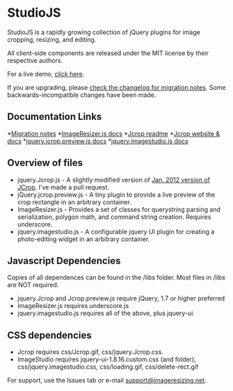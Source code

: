 # StudioJS

StudioJS is a rapidly growing collection of jQuery plugins for image cropping, resizing, and editing. 

All client-side components are released under the MIT license by their respective authors.

For a live demo,  [click here](http://studio.imageresizing.net/studio.html).

If you are upgrading, please [check the changelog for migration notes](https://github.com/nathanaeljones/studiojs/blob/master/changelog.md). Some backwards-incompatible changes have been made.

## Documentation Links

*[Migration notes](https://github.com/nathanaeljones/studiojs/blob/master/changelog.md)
*[ImageResizer.js docs](https://github.com/nathanaeljones/studiojs/blob/master/imageresizer.md)
*[Jcrop readme](https://github.com/tapmodo/Jcrop)
*[Jcrop website & docs](http://deepliquid.com/content/Jcrop.html)
*[jquery.jcrop.preview.js docs](https://github.com/nathanaeljones/studiojs/blob/master/jcrop-preview.md)
*[jquery.imagestudio.js docs](https://github.com/nathanaeljones/studiojs/blob/master/imagestudio.md)


## Overview of files

* jquery.Jcrop.js - A slightly modified version of [Jan. 2012 version of JCrop](https://github.com/tapmodo/Jcrop). I've made a pull request.
* jQuery.jcrop.preview.js - A tiny plugin to provide a live preview of the crop rectangle in an arbitrary container.
* ImageResizer.js - Provides a set of classes for querystring parsing and serialization, polygon math, and command string creation. Requires underscore.
* jquery.imagestudio.js - A configurable jquery UI plugin for creating a photo-editing widget in an arbitrary container. 

## Javascript Dependencies

Copies of all dependences can be found in the /libs folder. Most files in /libs are NOT required.

* jquery.Jcrop and Jcrop.preview.js require jQuery, 1.7 or higher preferred
* ImageResizer.js requires underscore.js
* jquery.imagestudio.js requires all of the above, plus jquery-ui.

## CSS dependencies

* Jcrop requires css/Jcrop.gif, css/jquery.Jcrop.css.
* ImageStudio requires jquery-ui-1.8.16.custom.css (and folder), css/jquery.imagestudio.css, css/loading.gif, css/delete-rect.gif


For support, use the Issues tab or e-mail support@imageresizing.net.




